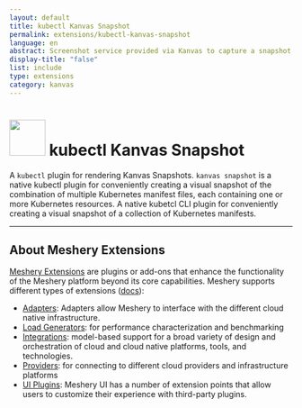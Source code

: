 ```yaml
---
layout: default
title: kubectl Kanvas Snapshot
permalink: extensions/kubectl-kanvas-snapshot
language: en
abstract: Screenshot service provided via Kanvas to capture a snapshot of your infrastructure at any given time.
display-title: "false"
list: include
type: extensions
category: kanvas
---
```


# <img style="height: 4rem; width: 4rem;" src="{{site.baseurl}}/assets/img/kanvas-icon-color.svg" /> kubectl Kanvas Snapshot

A `kubectl` plugin for rendering Kanvas Snapshots. `kanvas snapshot` is a native kubectl plugin for conveniently creating a visual snapshot of the combination of multiple Kubernetes manifest files, each containing one or more Kubernetes resources. A native kubetcl CLI plugin for conveniently creating a visual snapshot of a collection of Kubernetes manifests.

<hr />

## About Meshery Extensions

[Meshery Extensions](https://meshery.io/extension) are plugins or add-ons that enhance the functionality of the Meshery platform beyond its core capabilities. Meshery supports different types of extensions ([docs](https://docs.meshery.io/extensions/)):

- [Adapters](https://docs.meshery.io/concepts/architecture/adapters): Adapters allow Meshery to interface with the different cloud native infrastructure.
- [Load Generators](https://docs.meshery.io/extensibility/load-generators): for performance characterization and benchmarking
- [Integrations](https://docs.meshery.io/extensibility/integrations): model-based support for a broad variety of design and orchestration of cloud and cloud native platforms, tools, and technologies.
- [Providers](https://docs.meshery.io/extensibility/providers): for connecting to different cloud providers and infrastructure platforms
- [UI Plugins](https://docs.meshery.io/extensibility/ui): Meshery UI has a number of extension points that allow users to customize their experience with third-party plugins.